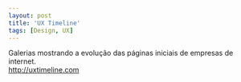 ```yaml
---
layout: post
title: 'UX Timeline'
tags: [Design, UX]
---
```


Galerias mostrando a evolução das páginas iniciais de empresas de internet.<br>
<http://uxtimeline.com>
